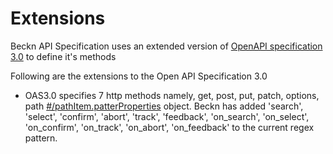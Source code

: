 # Extensions

Beckn API Specification uses an extended version of [OpenAPI specification 3.0](https://github.com/OAI/OpenAPI-Specification/blob/master/versions/3.0.2.md) to define it's methods

Following are the extensions to the Open API Specification 3.0

- OAS3.0 specifies 7 http methods namely, get, post, put, patch, options, path  [#/pathItem.patterProperties](https://github.com/OAI/OpenAPI-Specification/blob/master/versions/3.0.2.md#pathItemObject) object. Beckn has added  'search', 'select', 'confirm', 'abort', 'track', 'feedback', 'on_search', 'on_select', 'on_confirm', 'on_track', 'on_abort', 'on_feedback' to the current regex pattern.

```

```





